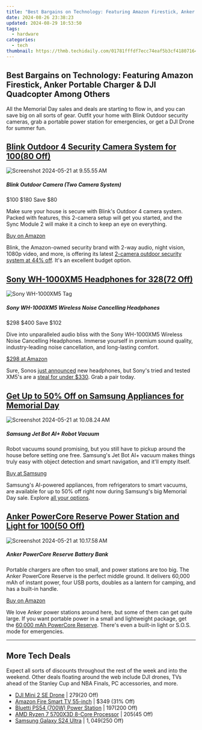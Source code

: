 ```yaml
---
title: "Best Bargains on Technology: Featuring Amazon Firestick, Anker Portable Charger & DJI Quadcopter Among Others"
date: 2024-08-26 23:38:23
updated: 2024-08-29 10:53:50
tags:
  - hardware
categories:
  - tech
thumbnail: https://thmb.techidaily.com/01781fffdf7ecc74eaf5b3cf4180716493ded8344db51bb91021cea7376b2f5b.jpg
---
```


## Best Bargains on Technology: Featuring Amazon Firestick, Anker Portable Charger & DJI Quadcopter Among Others

All the Memorial Day sales and deals are starting to flow in, and you can save big on all sorts of gear. Outfit your home with Blink Outdoor security cameras, grab a portable power station for emergencies, or get a DJI Drone for summer fun.

## [Blink Outdoor 4 Security Camera System for $100 ($80 Off)](https://www.amazon.com/Blink-Outdoor-4th-Gen-2-Camera/dp/B0B1N6B8QT?tag=hotoge-20&ascsubtag=UUhtgUeUpU2003254&asc%5Frefurl=https%3A%2F%2Fwww.howtogeek.com%2Ftop-tech-deals-fire-tv-power-station-dji-mini-2-more%2F&asc%5Fcampaign=Short-Term) 

![Screenshot 2024-05-21 at 9.55.55 AM](https://static1.howtogeekimages.com/wordpress/wp-content/uploads/2024/05/screenshot-2024-05-21-at-9-55-55-am.jpg) 

#####  Blink Outdoor Camera (Two Camera System)

$100 $180 Save $80 

Make sure your house is secure with Blink's Outdoor 4 camera system. Packed with features, this 2-camera setup will get you started, and the Sync Module 2 will make it a cinch to keep an eye on everything.

[Buy on Amazon](https://www.amazon.com/Blink-Outdoor-4th-Gen-2-Camera/dp/B0B1N6B8QT?tag=hotoge-20&ascsubtag=UUhtgUeUpU2003254&asc%5Frefurl=https%3A%2F%2Fwww.howtogeek.com%2Ftop-tech-deals-fire-tv-power-station-dji-mini-2-more%2F&asc%5Fcampaign=Short-Term) 

 Blink, the Amazon-owned security brand with 2-way audio, night vision, 1080p video, and more, is offering its latest [2-camera outdoor security system at 44% off](https://www.amazon.com/Blink-Outdoor-4th-Gen-2-Camera/dp/B0B1N6B8QT?tag=hotoge-20&ascsubtag=UUhtgUeUpU2003254&asc%5Frefurl=https%3A%2F%2Fwww.howtogeek.com%2Ftop-tech-deals-fire-tv-power-station-dji-mini-2-more%2F&asc%5Fcampaign=Short-Term). It's an excellent budget option.

## [Sony WH-1000XM5 Headphones for $328 ($72 Off)](https://www.amazon.com/Sony-WH-1000XM5-Canceling-Headphones-Hands-Free/dp/B0BXYCS74H?th=1&tag=hotoge-20&ascsubtag=UUhtgUeUpU2003254&asc%5Frefurl=https%3A%2F%2Fwww.howtogeek.com%2Ftop-tech-deals-fire-tv-power-station-dji-mini-2-more%2F&asc%5Fcampaign=Short-Term) 

![Sony WH-1000XM5 Tag](https://static1.howtogeekimages.com/wordpress/wp-content/uploads/2023/12/sony-wh-1000xm5-tag.png) 

#####  Sony WH-1000XM5 Wireless Noise Cancelling Headphones

$298 $400 Save $102 

Dive into unparalleled audio bliss with the Sony WH-1000XM5 Wireless Noise Cancelling Headphones. Immerse yourself in premium sound quality, industry-leading noise cancellation, and long-lasting comfort.

[$298 at Amazon](https://www.amazon.com/Sony-WH-1000XM5-Canceling-Headphones-Hands-Free/dp/B09XS7JWHH?tag=hotoge-20&ascsubtag=UUhtgUeUpU2003254&asc%5Frefurl=https%3A%2F%2Fwww.howtogeek.com%2Ftop-tech-deals-fire-tv-power-station-dji-mini-2-more%2F&asc%5Fcampaign=Short-Term) 

 Sure, Sonos [just announced](https://mondly-stories.techidaily.com/conveying-deep-emotions-in-magyar-language/) new headphones, but Sony's tried and tested XM5's are a [steal for under $330](https://www.amazon.com/Sony-WH-1000XM5-Canceling-Headphones-Hands-Free/dp/B0BXYCS74H?th=1&tag=hotoge-20&ascsubtag=UUhtgUeUpU2003254&asc%5Frefurl=https%3A%2F%2Fwww.howtogeek.com%2Ftop-tech-deals-fire-tv-power-station-dji-mini-2-more%2F&asc%5Fcampaign=Short-Term). Grab a pair today.

## [Get Up to 50% Off on Samsung Appliances for Memorial Day](https://shop-links.co/link/?exclusive=1&publisher_slug=itechdaily19598&url=https%3A%2F%2Fwww.anrdoezrs.net%2Flinks%2F3607085%2Ftype%2Fdlg%2Fsid%2FUUhtgUeUpU2003254%2Fhttps%3A%2F%2Fr.bttn.io%2F%3Fbtn%255Fref%3Dorg-4ff3aefbfe97447b%26btn%255Fpub%255Fref%3D1845006643361266743%26btn%255Furl%3Dhttps%253A%252F%252Fwww.samsung.com%252Fus%252Fshop%252Flabor-day-package%252Fdetails%252F4door-flex-and-family-hub-refrigerator-ai-powered-smart-dial-and-flex-duo-slidein-gas-range-and-jet-bot-robot-vacuum-with-clean-station-package%252F%252F%253Fnrtv%255Fcid%253D.nrtv%255Fplchldr.%2526utm%255Fsource%253Dhowtogeek%2526cid%253Dopmc-ecomm-nrtiv-ref-042720-142022-howtogeek-21163303%2526utm%255Fmedium%253Dnarrativ%2526utm%255Fcampaign%253D21163303%2526utm%255Fcontent%253Dref%2526nrtv%255Fas%255Fsrc%253D1) 

![Screenshot 2024-05-21 at 10.08.24 AM](https://static1.howtogeekimages.com/wordpress/wp-content/uploads/2024/05/screenshot-2024-05-21-at-10-08-24-am.jpg) 

#####  Samsung Jet Bot AI+ Robot Vacuum

Robot vacuums sound promising, but you still have to pickup around the house before setting one free. Samsung's Jet Bot AI+ vacuum makes things truly easy with object detection and smart navigation, and it'll empty itself. 

[Buy at Samsung](https://shop-links.co/link/?exclusive=1&publisher_slug=itechdaily19598&url=https%3A%2F%2Fwww.anrdoezrs.net%2Flinks%2F3607085%2Ftype%2Fdlg%2Fsid%2FUUhtgUeUpU2003254%2Fhttps%3A%2F%2Fr.bttn.io%2F%3Fbtn%255Fref%3Dorg-4ff3aefbfe97447b%26btn%255Fpub%255Fref%3D1845006644005395979%26btn%255Furl%3Dhttps%253A%252F%252Fwww.samsung.com%252Fus%252Fhome-appliances%252Fvacuums%252Fjet-bot-robot%252Fjet-bot-ai-plus-robot-vacuum-with-object-recognition-vr50t95735w-aa%252F%253Fnrtv%255Fcid%253D.nrtv%255Fplchldr.%2526utm%255Fsource%253Dhowtogeek%2526cid%253Dopmc-ecomm-nrtiv-vac-042720-142014-howtogeek-21163285%2526utm%255Fmedium%253Dnarrativ%2526utm%255Fcampaign%253D21163285%2526utm%255Fcontent%253Dvac%2526nrtv%255Fas%255Fsrc%253D1) 

 Samsung's AI-powered appliances, from refrigerators to smart vacuums, are available for up to 50% off right now during Samsung's big Memorial Day sale. Explore [all your options](https://shop-links.co/link/?exclusive=1&publisher_slug=itechdaily19598&url=https%3A%2F%2Fwww.anrdoezrs.net%2Flinks%2F3607085%2Ftype%2Fdlg%2Fsid%2FUUhtgUeUpU2003254%2Fhttps%3A%2F%2Fr.bttn.io%2F%3Fbtn%255Fref%3Dorg-4ff3aefbfe97447b%26btn%255Fpub%255Fref%3D1845006643352833723%26btn%255Furl%3Dhttps%253A%252F%252Fwww.samsung.com%252Fus%252Fhome-appliances%252Fearly-blackfriday-offers%252F%253Fnrtv%255Fcid%253D.nrtv%255Fplchldr.%2526utm%255Fsource%253Dhowtogeek%2526cid%253Dopmc-ecomm-nrtiv-wash-042720-142023-howtogeek-21162674%2526utm%255Fmedium%253Dnarrativ%2526utm%255Fcampaign%253D21162674%2526utm%255Fcontent%253Dwash%2526nrtv%255Fas%255Fsrc%253D1).

## [Anker PowerCore Reserve Power Station and Light for $100 ($50 Off)](https://www.amazon.com/dp/B0CQ5BMM9Z?th=1&tag=hotoge-20&ascsubtag=UUhtgUeUpU2003254&asc%5Frefurl=https%3A%2F%2Fwww.howtogeek.com%2Ftop-tech-deals-fire-tv-power-station-dji-mini-2-more%2F&asc%5Fcampaign=Short-Term) 

![Screenshot 2024-05-21 at 10.17.58 AM](https://static1.howtogeekimages.com/wordpress/wp-content/uploads/2024/05/screenshot-2024-05-21-at-10-17-58-am.jpg) 

#####  Anker PowerCore Reserve Battery Bank

Portable chargers are often too small, and power stations are too big. The Anker PowerCore Reserve is the perfect middle ground. It delivers 60,000 mAh of instant power, four USB ports, doubles as a lantern for camping, and has a built-in handle. 

[Buy on Amazon](https://www.amazon.com/dp/B0CQ5BMM9Z?th=1&tag=hotoge-20&ascsubtag=UUhtgUeUpU2003254&asc%5Frefurl=https%3A%2F%2Fwww.howtogeek.com%2Ftop-tech-deals-fire-tv-power-station-dji-mini-2-more%2F&asc%5Fcampaign=Short-Term) 

 We love Anker power stations around here, but some of them can get quite large. If you want portable power in a small and lightweight package, get the [60,000 mAh PowerCore Reserve](https://www.amazon.com/dp/B0CQ5BMM9Z?th=1&tag=hotoge-20&ascsubtag=UUhtgUeUpU2003254&asc%5Frefurl=https%3A%2F%2Fwww.howtogeek.com%2Ftop-tech-deals-fire-tv-power-station-dji-mini-2-more%2F&asc%5Fcampaign=Short-Term). There's even a built-in light or S.O.S. mode for emergencies.

---

##  More Tech Deals

 Expect all sorts of discounts throughout the rest of the week and into the weekend. Other deals floating around the web include DJI drones, TVs ahead of the Stanley Cup and NBA Finals, PC accessories, and more.

* [DJI Mini 2 SE Drone](https://www.amazon.com/dp/B0BQ2T2TH9?th=1&tag=hotoge-20&ascsubtag=UUhtgUeUpU2003254&asc%5Frefurl=https%3A%2F%2Fwww.howtogeek.com%2Ftop-tech-deals-fire-tv-power-station-dji-mini-2-more%2F&asc%5Fcampaign=Short-Term) | $279 ($20 Off)
* [Amazon Fire Smart TV 55-inch](https://www.amazon.com/amazon-fire-tv-55-inch-4-series-4k-smart-tv/dp/B0B3H6JPYZ?tag=hotoge-20&ascsubtag=UUhtgUeUpU2003254&asc%5Frefurl=https%3A%2F%2Fwww.howtogeek.com%2Ftop-tech-deals-fire-tv-power-station-dji-mini-2-more%2F&asc%5Fcampaign=Short-Term) | $349 (31% Off)
* [Bluetti PS54 (700W) Power Station](https://www.walmart.com/ip/BLUETTI-PS54-700W-Solar-Generator-537Wh-LiFePO4-Power-Station-Portable-Solar-Generator-for-Home-Backup-Off-Grid-Living-Best-Camping-Power-Station/3849608522) | $197 ($200 Off)
* [AMD Ryzen 7 5700X3D 8-Core Processor](https://www.amazon.com/dp/B0CQ4H4H7X?tag=hotoge-20&ascsubtag=UUhtgUeUpU2003254&asc%5Frefurl=https%3A%2F%2Fwww.howtogeek.com%2Ftop-tech-deals-fire-tv-power-station-dji-mini-2-more%2F&asc%5Fcampaign=Short-Term) | $205 ($45 Off)
* [Samsung Galaxy S24 Ultra](https://www.amazon.com/SAMSUNG-Smartphone-Unlocked-Android-Titanium/dp/B0CMDM65JH?th=1&tag=hotoge-20&ascsubtag=UUhtgUeUpU2003254&asc%5Frefurl=https%3A%2F%2Fwww.howtogeek.com%2Ftop-tech-deals-fire-tv-power-station-dji-mini-2-more%2F&asc%5Fcampaign=Short-Term) | $1,049 ($250 Off)

<ins class="adsbygoogle"
     style="display:block"
     data-ad-format="autorelaxed"
     data-ad-client="ca-pub-7571918770474297"
     data-ad-slot="1223367746"></ins>



<ins class="adsbygoogle"
     style="display:block"
     data-ad-client="ca-pub-7571918770474297"
     data-ad-slot="8358498916"
     data-ad-format="auto"
     data-full-width-responsive="true"></ins>
